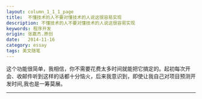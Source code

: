 ```yaml
---
layout: column_1_1_1_page
title:  不懂技术的人不要对懂技术的人说这很容易实现
description: 不懂技术的人不要对懂技术的人说这很容易实现
keywords: 程序开发
origin: 张嘉杰.原创
date:   2014-11-16
category: essay
tags: 美文随笔
---
```

这个功能很简单，我相信，你不需要花费太多时间就能把它搞定的。起初每次开会、收邮件听到这样的话都十分恼火，后来我意识到，即使让我自己对项目预测开发时间,我也是一筹莫展。
<!--more-->



-----------------------
